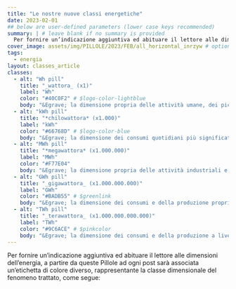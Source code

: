 ```yaml
---
title: "Le nostre nuove classi energetiche"
date: 2023-02-01
## below are user-defined parameters (lower case keys recommended)
summary: | # leave blank if no summary is provided
  Per fornire un’indicazione aggiuntiva ed abituare il lettore alle dimensioni dell’energia, a partire da queste Pillole ad ogni post sarà associata un’etichetta di colore diverso, rappresentante la classe dimensionale del fenomeno trattato
cover_image: assets/img/PILLOLE/2023/FEB/all_horizontal_inrzyw # optional
tags:
  - energia
layout: classes_article
classes:
  - alt: "Wh pill"
    title: "_wattora_ (x1)"
    label: "Wh"
    color: "#40C0F2" # $logo-color-lightblue
    body: "&Egrave; la dimensione propria delle attività umane, dei piccoli elettrodomestici, dei piccoli consumi energetici quotidiani"
  - alt: "kWh pill"
    title: "*chilowattora* (x1.000)"
    label: "kWh"
    color: "#66768D" # $logo-color-blue
    body: "&Egrave; la dimensione dei consumi quotidiani più significativi, delle automobili, degli elettrodomestici più energivori"
  - alt: "MWh pill"
    title: "*megawattora* (x1.000.000)"
    label: "MWh"
    color: "#F77E04"
    body: "&Egrave; la dimensione propria delle attività industriali e delle piccole comunità"
  - alt: "GWh pill"
    title: "_gigawattora_ (x1.000.000.000)"
    label: "GWh"
    color: "#BADB55" # $greenlink
    body: "&Egrave; la dimensione dei consumi e della produzione propria dei grandi impianti e delle grandi comunità"
  - alt: "TWh pill"
    title: "_terawattora_ (x1.000.000.000.000)"
    label: "TWh"
    color: "#9C6ACE" # $pinkcolor
    body: "&Egrave; la dimensione dei consumi e della produzione a livello nazionale e transnazionale, delle categorie aggregate"
---
```


Per fornire un’indicazione aggiuntiva ed abituare il lettore alle dimensioni dell’energia, a partire da queste Pillole ad ogni post sarà associata un’etichetta di colore diverso, rappresentante la classe dimensionale del fenomeno trattato, come segue:

<!--
  created 2023-02-01 15:42:54.300152 +0100 CET m=+0.124957210
-->